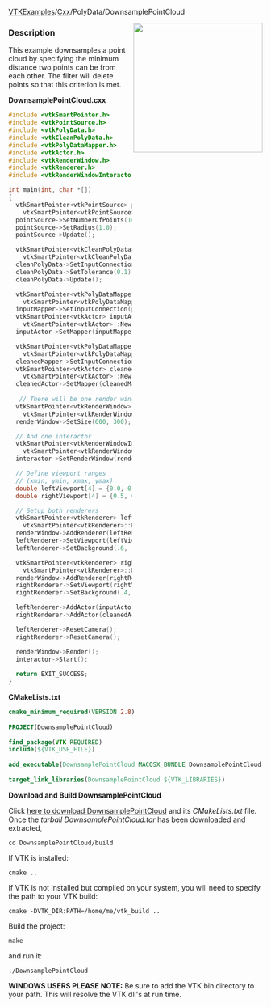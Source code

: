 [VTKExamples](Home)/[Cxx](Cxx)/PolyData/DownsamplePointCloud

<img align="right" src="https://github.com/lorensen/VTKExamples/raw/master/Testing/Baseline/PolyData/TestDownsamplePointCloud.png" width="256" />

### Description
This example downsamples a point cloud by specifying the minimum distance two points can be from each other. The filter will delete points so that this criterion is met.

**DownsamplePointCloud.cxx**
```c++
#include <vtkSmartPointer.h>
#include <vtkPointSource.h>
#include <vtkPolyData.h>
#include <vtkCleanPolyData.h>
#include <vtkPolyDataMapper.h>
#include <vtkActor.h>
#include <vtkRenderWindow.h>
#include <vtkRenderer.h>
#include <vtkRenderWindowInteractor.h>

int main(int, char *[])
{
  vtkSmartPointer<vtkPointSource> pointSource =
    vtkSmartPointer<vtkPointSource>::New();
  pointSource->SetNumberOfPoints(1000);
  pointSource->SetRadius(1.0);
  pointSource->Update();

  vtkSmartPointer<vtkCleanPolyData> cleanPolyData =
    vtkSmartPointer<vtkCleanPolyData>::New();
  cleanPolyData->SetInputConnection(pointSource->GetOutputPort());
  cleanPolyData->SetTolerance(0.1);
  cleanPolyData->Update();

  vtkSmartPointer<vtkPolyDataMapper> inputMapper =
    vtkSmartPointer<vtkPolyDataMapper>::New();
  inputMapper->SetInputConnection(pointSource->GetOutputPort());
  vtkSmartPointer<vtkActor> inputActor =
    vtkSmartPointer<vtkActor>::New();
  inputActor->SetMapper(inputMapper);

  vtkSmartPointer<vtkPolyDataMapper> cleanedMapper =
    vtkSmartPointer<vtkPolyDataMapper>::New();
  cleanedMapper->SetInputConnection(cleanPolyData->GetOutputPort());
  vtkSmartPointer<vtkActor> cleanedActor =
    vtkSmartPointer<vtkActor>::New();
  cleanedActor->SetMapper(cleanedMapper);
  
   // There will be one render window
  vtkSmartPointer<vtkRenderWindow> renderWindow =
    vtkSmartPointer<vtkRenderWindow>::New();
  renderWindow->SetSize(600, 300);

  // And one interactor
  vtkSmartPointer<vtkRenderWindowInteractor> interactor =
    vtkSmartPointer<vtkRenderWindowInteractor>::New();
  interactor->SetRenderWindow(renderWindow);

  // Define viewport ranges
  // (xmin, ymin, xmax, ymax)
  double leftViewport[4] = {0.0, 0.0, 0.5, 1.0};
  double rightViewport[4] = {0.5, 0.0, 1.0, 1.0};

  // Setup both renderers
  vtkSmartPointer<vtkRenderer> leftRenderer =
    vtkSmartPointer<vtkRenderer>::New();
  renderWindow->AddRenderer(leftRenderer);
  leftRenderer->SetViewport(leftViewport);
  leftRenderer->SetBackground(.6, .5, .4);

  vtkSmartPointer<vtkRenderer> rightRenderer =
    vtkSmartPointer<vtkRenderer>::New();
  renderWindow->AddRenderer(rightRenderer);
  rightRenderer->SetViewport(rightViewport);
  rightRenderer->SetBackground(.4, .5, .6);

  leftRenderer->AddActor(inputActor);
  rightRenderer->AddActor(cleanedActor);

  leftRenderer->ResetCamera();
  rightRenderer->ResetCamera();

  renderWindow->Render();
  interactor->Start();
  
  return EXIT_SUCCESS;
}
```
**CMakeLists.txt**
```cmake
cmake_minimum_required(VERSION 2.8)
 
PROJECT(DownsamplePointCloud)
 
find_package(VTK REQUIRED)
include(${VTK_USE_FILE})
 
add_executable(DownsamplePointCloud MACOSX_BUNDLE DownsamplePointCloud.cxx)
 
target_link_libraries(DownsamplePointCloud ${VTK_LIBRARIES})
```

**Download and Build DownsamplePointCloud**

Click [here to download DownsamplePointCloud](https://github.com/lorensen/VTKWikiExamplesTarballs/raw/master/DownsamplePointCloud.tar) and its *CMakeLists.txt* file.
Once the *tarball DownsamplePointCloud.tar* has been downloaded and extracted,
```
cd DownsamplePointCloud/build 
```
If VTK is installed:
```
cmake ..
```
If VTK is not installed but compiled on your system, you will need to specify the path to your VTK build:
```
cmake -DVTK_DIR:PATH=/home/me/vtk_build ..
```
Build the project:
```
make
```
and run it:
```
./DownsamplePointCloud
```
**WINDOWS USERS PLEASE NOTE:** Be sure to add the VTK bin directory to your path. This will resolve the VTK dll's at run time.

